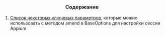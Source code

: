 
<h3 style="text-align: center;">
   Содержание
</h3>

1. [Cписок некоторых ключевых параметров](Appium2-session-param.md), которые можно использовать с методом amend в BaseOptions для настройки сессии Appium